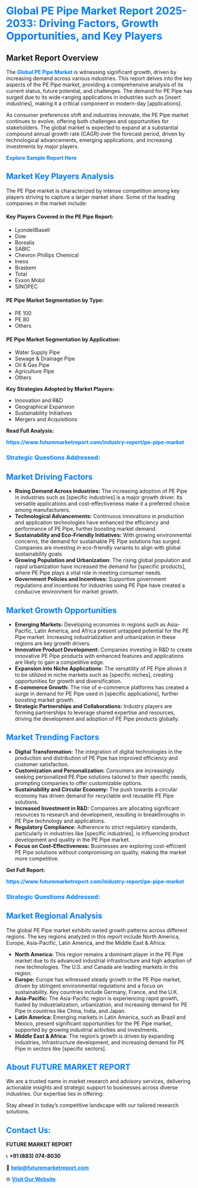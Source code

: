 <h1 style="color: #007BFF;">Global PE Pipe Market Report 2025-2033: Driving Factors, Growth Opportunities, and Key Players</h1>

<section id="overview">
<h2>Market Report Overview</h2>
<p>The <a href="https://www.futuremarketreport.com/industry-report/pe-pipe-market" style="color: #007BFF; text-decoration: none;"><strong>Global PE Pipe Market</strong></a> is witnessing significant growth, driven by increasing demand across various industries. This report delves into the key aspects of the PE Pipe market, providing a comprehensive analysis of its current status, future potential, and challenges. The demand for PE Pipe has surged due to its wide-ranging applications in industries such as [insert industries], making it a critical component in modern-day [applications].</p>
<p>As consumer preferences shift and industries innovate, the PE Pipe market continues to evolve, offering both challenges and opportunities for stakeholders. The global market is expected to expand at a substantial compound annual growth rate (CAGR) over the forecast period, driven by technological advancements, emerging applications, and increasing investments by major players.</p>
</section>

<section id="overview">
<p><a href="https://www.futuremarketreport.com/request-sample/reportId=60862" style="color: #007BFF; text-decoration: none;"><strong>Explore Sample Report Here</strong></a></p>
</section>

<section id="key-players">
<h2 style="color: #007BFF;">Market Key Players Analysis</h2>
<p>The PE Pipe market is characterized by intense competition among key players striving to capture a larger market share. Some of the leading companies in the market include:</p>
<h4>Key Players Covered in the PE Pipe Report:</h4>
<ul><li>LyondellBasell</li><li>Dow</li><li>Borealis</li><li>SABIC</li><li>Chevron Phillips Chemical</li><li>Ineos</li><li>Braskem</li><li>Total</li><li>Exxon Mobil</li><li>SINOPEC</li></ul>
<h4>PE Pipe Market Segmentation by Type:</h4>
<ul><li>PE 100</li><li>PE 80</li><li>Others</li></ul>

<h4>PE Pipe Market Segmentation by Application:</h4>
<ul><li>Water Supply Pipe</li><li>Sewage &amp; Drainage Pipe</li><li>Oil &amp; Gas Pipe</li><li>Agriculture Pipe</li><li>Others</li></ul>
<p><strong>Key Strategies Adopted by Market Players:</strong></p>
<ul>
<li>Innovation and R&D</li>
<li>Geographical Expansion</li>
<li>Sustainability Initiatives</li>
<li>Mergers and Acquisitions</li>
</ul>
</section>

<section>
<p><strong>Read Full Analysis: </strong></p><a href="https://www.futuremarketreport.com/industry-report/pe-pipe-market" style="color: #007BFF; text-decoration: none;"><strong>https://www.futuremarketreport.com/industry-report/pe-pipe-market</strong></a>
<h3 style="color: #007BFF;">Strategic Questions Addressed:</h3>
</section>

<section id="driving-factors">
<h2 style="color: #007BFF;">Market Driving Factors</h2>
<ul>
<li><strong>Rising Demand Across Industries:</strong> The increasing adoption of PE Pipe in industries such as [specific industries] is a major growth driver. Its versatile applications and cost-effectiveness make it a preferred choice among manufacturers.</li>
<li><strong>Technological Advancements:</strong> Continuous innovations in production and application technologies have enhanced the efficiency and performance of PE Pipe, further boosting market demand.</li>
<li><strong>Sustainability and Eco-Friendly Initiatives:</strong> With growing environmental concerns, the demand for sustainable PE Pipe solutions has surged. Companies are investing in eco-friendly variants to align with global sustainability goals.</li>
<li><strong>Growing Population and Urbanization:</strong> The rising global population and rapid urbanization have increased the demand for [specific products], where PE Pipe plays a vital role in meeting consumer needs.</li>
<li><strong>Government Policies and Incentives:</strong> Supportive government regulations and incentives for industries using PE Pipe have created a conducive environment for market growth.</li>
</ul>
</section>

<section id="growth-opportunities">
<h2 style="color: #007BFF;">Market Growth Opportunities</h2>
<ul>
<li><strong>Emerging Markets:</strong> Developing economies in regions such as Asia-Pacific, Latin America, and Africa present untapped potential for the PE Pipe market. Increasing industrialization and urbanization in these regions are key growth drivers.</li>
<li><strong>Innovative Product Development:</strong> Companies investing in R&D to create innovative PE Pipe products with enhanced features and applications are likely to gain a competitive edge.</li>
<li><strong>Expansion into Niche Applications:</strong> The versatility of PE Pipe allows it to be utilized in niche markets such as [specific niches], creating opportunities for growth and diversification.</li>
<li><strong>E-commerce Growth:</strong> The rise of e-commerce platforms has created a surge in demand for PE Pipe used in [specific applications], further boosting market growth.</li>
<li><strong>Strategic Partnerships and Collaborations:</strong> Industry players are forming partnerships to leverage shared expertise and resources, driving the development and adoption of PE Pipe products globally.</li>
</ul>
</section>

<section id="trending-factors">
<h2 style="color: #007BFF;">Market Trending Factors</h2>
<ul>
<li><strong>Digital Transformation:</strong> The integration of digital technologies in the production and distribution of PE Pipe has improved efficiency and customer satisfaction.</li>
<li><strong>Customization and Personalization:</strong> Consumers are increasingly seeking personalized PE Pipe solutions tailored to their specific needs, prompting companies to offer customizable options.</li>
<li><strong>Sustainability and Circular Economy:</strong> The push towards a circular economy has driven demand for recyclable and reusable PE Pipe solutions.</li>
<li><strong>Increased Investment in R&D:</strong> Companies are allocating significant resources to research and development, resulting in breakthroughs in PE Pipe technology and applications.</li>
<li><strong>Regulatory Compliance:</strong> Adherence to strict regulatory standards, particularly in industries like [specific industries], is influencing product development and quality in the PE Pipe market.</li>
<li><strong>Focus on Cost-Effectiveness:</strong> Businesses are exploring cost-efficient PE Pipe solutions without compromising on quality, making the market more competitive.</li>
</ul>
</section>

<section>
<p><strong>Get Full Report: </strong></p><a href="https://www.futuremarketreport.com/industry-report/pe-pipe-market" style="color: #007BFF; text-decoration: none;"><strong>https://www.futuremarketreport.com/industry-report/pe-pipe-market</strong></a>
<h3 style="color: #007BFF;">Strategic Questions Addressed:</h3>
</section>


<section id="regional-analysis">
<h2 style="color: #007BFF;">Market Regional Analysis</h2>
<p>The global PE Pipe market exhibits varied growth patterns across different regions. The key regions analyzed in this report include North America, Europe, Asia-Pacific, Latin America, and the Middle East & Africa:</p>
<ul>
<li><strong>North America:</strong> This region remains a dominant player in the PE Pipe market due to its advanced industrial infrastructure and high adoption of new technologies. The U.S. and Canada are leading markets in this region.</li>
<li><strong>Europe:</strong> Europe has witnessed steady growth in the PE Pipe market, driven by stringent environmental regulations and a focus on sustainability. Key countries include Germany, France, and the U.K.</li>
<li><strong>Asia-Pacific:</strong> The Asia-Pacific region is experiencing rapid growth, fueled by industrialization, urbanization, and increasing demand for PE Pipe in countries like China, India, and Japan.</li>
<li><strong>Latin America:</strong> Emerging markets in Latin America, such as Brazil and Mexico, present significant opportunities for the PE Pipe market, supported by growing industrial activities and investments.</li>
<li><strong>Middle East & Africa:</strong> The region’s growth is driven by expanding industries, infrastructure development, and increasing demand for PE Pipe in sectors like [specific sectors].</li>
</ul>
</section>

<footer>
<h2 style="color: #007BFF;">About FUTURE MARKET REPORT</h2>
<p>We are a trusted name in market research and advisory services, delivering actionable insights and strategic support to businesses across diverse industries. Our expertise lies in offering:</p>

<p>Stay ahead in today’s competitive landscape with our tailored research solutions.</p>

<h2 style="color: #007BFF;">Contact Us:</h2>
<p><strong>FUTURE MARKET REPORT</strong></p>
<p>📞 <strong>+91 (883) 074-8030</strong></p>
<p>📧 <strong><a href="mailto:help@futuremarketreport.com" style="color: #007BFF;">help@futuremarketreport.com</a></strong></p>
<p>🌐 <strong><a href="https://www.futuremarketreport.com/" style="color: #007BFF;">Visit Our Website</a></strong></p>
</footer>